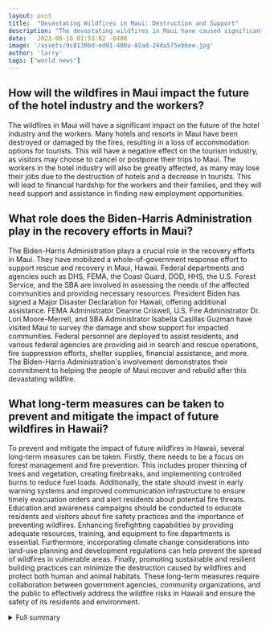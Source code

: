 ```yaml
---
layout: post
title:  "Devastating Wildfires in Maui: Destruction and Support"
description: "The devastating wildfires in Maui have caused significant destruction and loss of life. Evacuation efforts are ongoing, and airlines are accommodating travelers with flexibility. Charities and organizations are working to support the affected communities."
date:   2023-08-16 01:53:02 -0400
image: '/assets/9c8130bd-ed91-400a-82ad-24da575ebbee.jpg'
author: 'larry'
tags: ["world news"]
---
```


## How will the wildfires in Maui impact the future of the hotel industry and the workers?
The wildfires in Maui will have a significant impact on the future of the hotel industry and the workers. Many hotels and resorts in Maui have been destroyed or damaged by the fires, resulting in a loss of accommodation options for tourists. This will have a negative effect on the tourism industry, as visitors may choose to cancel or postpone their trips to Maui. The workers in the hotel industry will also be greatly affected, as many may lose their jobs due to the destruction of hotels and a decrease in tourists. This will lead to financial hardship for the workers and their families, and they will need support and assistance in finding new employment opportunities.

## What role does the Biden-Harris Administration play in the recovery efforts in Maui?
The Biden-Harris Administration plays a crucial role in the recovery efforts in Maui. They have mobilized a whole-of-government response effort to support rescue and recovery in Maui, Hawaii. Federal departments and agencies such as DHS, FEMA, the Coast Guard, DOD, HHS, the U.S. Forest Service, and the SBA are involved in assessing the needs of the affected communities and providing necessary resources. President Biden has signed a Major Disaster Declaration for Hawaii, offering additional assistance. FEMA Administrator Deanne Criswell, U.S. Fire Administrator Dr. Lori Moore-Merrell, and SBA Administrator Isabella Casillas Guzman have visited Maui to survey the damage and show support for impacted communities. Federal personnel are deployed to assist residents, and various federal agencies are providing aid in search and rescue operations, fire suppression efforts, shelter supplies, financial assistance, and more. The Biden-Harris Administration's involvement demonstrates their commitment to helping the people of Maui recover and rebuild after this devastating wildfire.

## What long-term measures can be taken to prevent and mitigate the impact of future wildfires in Hawaii?
To prevent and mitigate the impact of future wildfires in Hawaii, several long-term measures can be taken. Firstly, there needs to be a focus on forest management and fire prevention. This includes proper thinning of trees and vegetation, creating firebreaks, and implementing controlled burns to reduce fuel loads. Additionally, the state should invest in early warning systems and improved communication infrastructure to ensure timely evacuation orders and alert residents about potential fire threats. Education and awareness campaigns should be conducted to educate residents and visitors about fire safety practices and the importance of preventing wildfires. Enhancing firefighting capabilities by providing adequate resources, training, and equipment to fire departments is essential. Furthermore, incorporating climate change considerations into land-use planning and development regulations can help prevent the spread of wildfires in vulnerable areas. Finally, promoting sustainable and resilient building practices can minimize the destruction caused by wildfires and protect both human and animal habitats. These long-term measures require collaboration between government agencies, community organizations, and the public to effectively address the wildfire risks in Hawaii and ensure the safety of its residents and environment.

<details>
  <summary>Full summary</summary>
The devastating wildfires in Maui have caused significant destruction and loss of life. Evacuation efforts are ongoing, and airlines are accommodating travelers with flexibility. Charities and organizations are working to support the affected communities.<br><br>The wildfires in Maui have been mostly contained as of Thursday morning. Periodic flare-ups are still occurring in some areas. The fires erupted suddenly on Tuesday night, fueled by strong winds from a distant hurricane. At least 36 people have died in the fires. Three active fires were still burning late Wednesday night. A mass evacuation effort is underway to get tourists and non-essential visitors off the island. Airlines are waiving change fees and fare differences to allow travelers to change their Maui-bound flights. Charities and organizations are mobilizing to provide resources to victims of the wildfires.<br><br>At least 106 people have died in the wildfires, making them the deadliest natural disaster in state history. The blazes spread rapidly due to very dry conditions and powerful winds. Much of the historic town of Lahaina has been destroyed, and thousands of residential and commercial buildings have been burned to the ground. Dozens of people have been confirmed dead, with even more missing.<br><br>More than 90 people have died in the wake of wildfires burning in Hawaii. Officials have not announced a cause, though power lines probably caused the first reported fire. The spread of flammable nonnative grasses combined with hurricane-stoked winds could have been factors. The influence of climate change appears indirect. Fires burned across multiple Hawaiian islands. The town of Lahaina on the island of Maui has suffered widespread damage. Historical landmarks across the island are in danger. Thousands of residents and visitors have been forced to evacuate. Many organizations are accepting donations to assist those affected by the wildfires.<br><br>The effects of wildfires on humans and animals cannot be underestimated. Wildfires have become more prevalent and destructive over the past 50 years. Carbon monoxide exposure is a potential danger during wildfires. Inhaling wildfire smoke can cause inflammation and worsen existing health conditions. Wildfires can have negative impacts on mental health. Wildlife is also significantly affected by wildfires. Physical injuries and smoke inhalation are life-threatening for animals. Water pollution from wildfire runoff can harm aquatic life. Habitat loss is a major consequence for wildlife after a fire. Being aware of your surroundings and learning about local wildlife can help minimize the negative effects of wildfires.<br><br>In an exclusive interview, Kekoa McClellan, representing hotel industries in Maui, discussed the future of the hotel industry and the workers' situation after the deadly fires. The Biden-Harris Administration has mobilized a whole-of-government response effort to support rescue and recovery in Maui, Hawaii. Federal departments and agencies including DHS, FEMA, the Coast Guard, DOD, HHS, the U.S. Forest Service, and the SBA are involved in assessing needs and providing resources. President Biden signed a Major Disaster Declaration for Hawaii and offered additional assistance. FEMA Administrator Deanne Criswell, U.S. Fire Administrator Dr. Lori Moore-Merrell, and SBA Administrator Isabella Casillas Guzman surveyed the damage and showed support for impacted communities. Federal personnel are deployed to Maui to assist residents. The U.S. Coast Guard, U.S. Navy, and U.S. Army have provided support for search and rescue operations and fire suppression efforts. FEMA has deployed Urban Search and Rescue personnel and provided meals, water, cots, blankets, and shelter supplies to the county government. FEMA has authorized Critical Needs Assistance, providing a one-time payment of $700 per household for displaced residents' critical needs. The Small Business Administration is making low-interest Federal disaster loans available to businesses, homeowners, renters, and nonprofits. The Department of Agriculture's Food and Nutrition Service approved impacted Child Nutrition Programs and Supplemental Nutrition Assistance Program benefits in Hawaii. The American Red Cross and Maui County are providing support at shelters, and FEMA Disaster Survivor Assistance Teams are helping people register for Federal assistance. The Department of Health and Human Services approved a Public Health Emergency and deployed Disaster Mortuary Operational Response Teams to assist the state. Voluntary Organizations Active in Disasters (VOADs) are providing emergency assistance to survivors. The U.S. Army Corps of Engineers is assisting with road clearance, electric service stabilization, and hazardous waste removal. The U.S. Forest Service and U.S. Fire Administration are working with state and local partners to extinguish the fires and support firefighting personnel. The Department of Defense, through U.S. INDOPACOM, is providing assistance with supply movement and fire suppression activities. U.S. INDOPACOM is also moving response command and control personnel to Maui.<br><br>This devastating wildfire in Maui has left a trail of destruction and loss, but amidst the chaos, the resilience and unity of the community shine through. The efforts of first responders, charities, organizations, and the federal government are crucial in providing support and resources to those affected. As the recovery process continues, the people of Maui will come together to rebuild and heal from this tragedy.
</details>
